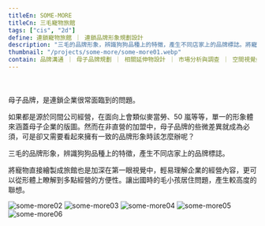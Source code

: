 ```yaml
---
titleEn: SOME-MORE
titleCn: 三毛寵物旅館
tags: ["cis", "2d"]
define: 連鎖寵物旅館 ｜ 連鎖品牌形象規劃設計
description: "三毛的品牌形象，辨識狗狗品種上的特徵，產生不同店家上的品牌標誌。將寵物直接繪製成旅館也是加深在第一眼視覺中，輕易理解企業的經營內容，更可以從形體上瞭解到多點經營的方便性。"
thumbnail: "/projects/some-more/some-more01.webp"
contain: 品牌溝通 ｜ 母子品牌規劃 ｜ 相關延伸物設計 ｜ 市場分析與調查 ｜ 空間視覺媒合
---
```


<section>　

母子品牌，是連鎖企業很常面臨到的問題。

如果都是源於同間公司經營，在面向上會類似麥當勞、50 嵐等等，單一的形象體來涵蓋母子企業的版圖。然而在非直營的加盟中，母子品牌的些微差異就成為必須，可是卻又需要看起來擁有一致的品牌形象時該怎麼辦呢？

三毛的品牌形象，辨識狗狗品種上的特徵，產生不同店家上的品牌標誌。

將寵物直接繪製成旅館也是加深在第一眼視覺中，輕易理解企業的經營內容，更可以從形體上瞭解到多點經營的方便性。讓出國時的毛小孩居住問題，產生較高度的聯想。

</section>

<section>

<img alt="some-more02" data-src="/projects/some-more/some-more02.webp" />
<img alt="some-more03" data-src="/projects/some-more/some-more03.webp" />
<img alt="some-more04" data-src="/projects/some-more/some-more04.webp" />
<img alt="some-more05" data-src="/projects/some-more/some-more05.webp" />
<img alt="some-more06" data-src="/projects/some-more/some-more06.webp" />

</section>
